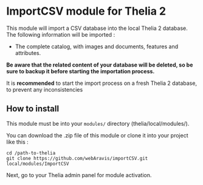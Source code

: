 # ImportCSV module for Thelia 2 #

This module will import a CSV database into the local Thelia 2 database. The following information will be imported :

- The complete catalog, with images and documents, features and attributes.

**Be aware that the related content of your database will be deleted, so be sure to backup it before starting the importation process.**

It is **recommended** to start the import process on a fresh Thelia 2 database, to prevent any inconsistencies

## How to install

This module must be into your ```modules/``` directory (thelia/local/modules/).

You can download the .zip file of this module or clone it into your project like this :

```
cd /path-to-thelia
git clone https://github.com/webAravis/importCSV.git local/modules/ImportCSV
```

Next, go to your Thelia admin panel for module activation.